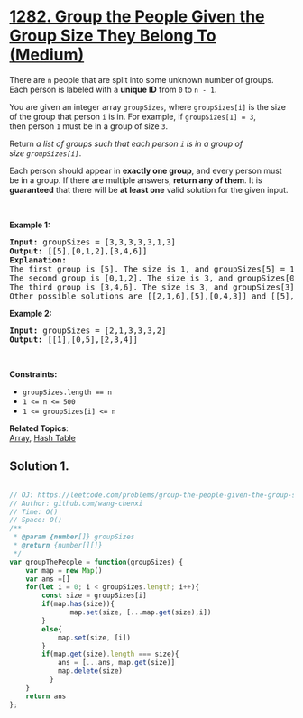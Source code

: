 # [1282. Group the People Given the Group Size They Belong To (Medium)](https://leetcode.com/problems/group-the-people-given-the-group-size-they-belong-to/)

<p>There are <code>n</code> people&nbsp;that are split into some unknown number of groups. Each person is labeled with a&nbsp;<strong>unique ID</strong>&nbsp;from&nbsp;<code>0</code>&nbsp;to&nbsp;<code>n - 1</code>.</p>

<p>You are given an integer array&nbsp;<code>groupSizes</code>, where <code>groupSizes[i]</code>&nbsp;is the size of the group that person&nbsp;<code>i</code>&nbsp;is in. For example, if&nbsp;<code>groupSizes[1] = 3</code>, then&nbsp;person&nbsp;<code>1</code>&nbsp;must be in a&nbsp;group of size&nbsp;<code>3</code>.</p>

<p>Return&nbsp;<em>a list of groups&nbsp;such that&nbsp;each person&nbsp;<code>i</code>&nbsp;is in a group of size&nbsp;<code>groupSizes[i]</code></em>.</p>

<p>Each person should&nbsp;appear in&nbsp;<strong>exactly one group</strong>,&nbsp;and every person must be in a group. If there are&nbsp;multiple answers, <strong>return any of them</strong>. It is <strong>guaranteed</strong> that there will be <strong>at least one</strong> valid solution for the given input.</p>

<p>&nbsp;</p>
<p><strong>Example 1:</strong></p>

<pre><strong>Input:</strong> groupSizes = [3,3,3,3,3,1,3]
<strong>Output:</strong> [[5],[0,1,2],[3,4,6]]
<b>Explanation:</b> 
The first group is [5]. The size is 1, and groupSizes[5] = 1.
The second group is [0,1,2]. The size is 3, and groupSizes[0] = groupSizes[1] = groupSizes[2] = 3.
The third group is [3,4,6]. The size is 3, and groupSizes[3] = groupSizes[4] = groupSizes[6] = 3.
Other possible solutions are [[2,1,6],[5],[0,4,3]] and [[5],[0,6,2],[4,3,1]].
</pre>

<p><strong>Example 2:</strong></p>

<pre><strong>Input:</strong> groupSizes = [2,1,3,3,3,2]
<strong>Output:</strong> [[1],[0,5],[2,3,4]]
</pre>

<p>&nbsp;</p>
<p><strong>Constraints:</strong></p>

<ul>
	<li><code>groupSizes.length == n</code></li>
	<li><code>1 &lt;= n&nbsp;&lt;= 500</code></li>
	<li><code>1 &lt;=&nbsp;groupSizes[i] &lt;= n</code></li>
</ul>


**Related Topics**:  
[Array](https://leetcode.com/tag/array/), [Hash Table](https://leetcode.com/tag/hash-table/)

## Solution 1.

```js

// OJ: https://leetcode.com/problems/group-the-people-given-the-group-size-they-belong-to/
// Author: github.com/wang-chenxi
// Time: O()
// Space: O()
/**
 * @param {number[]} groupSizes
 * @return {number[][]}
 */
var groupThePeople = function(groupSizes) {
    var map = new Map()
    var ans =[]
    for(let i = 0; i < groupSizes.length; i++){
        const size = groupSizes[i]
        if(map.has(size)){
               map.set(size, [...map.get(size),i])
        }
        else{
            map.set(size, [i])
        }
        if(map.get(size).length === size){
            ans = [...ans, map.get(size)]
            map.delete(size)
          }
    } 
    return ans
};

```